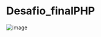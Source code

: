# Desafio_finalPHP

![image](https://github.com/user-attachments/assets/abe69b74-89a5-4cfa-9fed-2192adb124a0)

 
